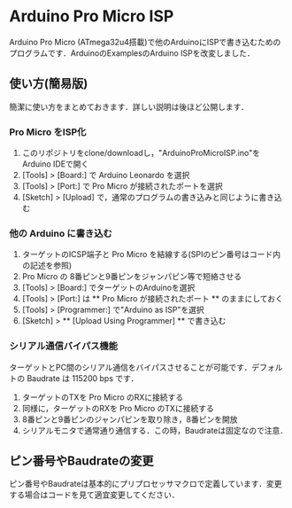 
# Arduino Pro Micro ISP

Arduino Pro Micro (ATmega32u4搭載)で他のArduinoにISPで書き込むためのプログラムです．ArduinoのExamplesのArduino ISPを改変しました．

## 使い方(簡易版)

簡潔に使い方をまとめておきます．詳しい説明は後ほど公開します．

### Pro Micro をISP化

1. このリポジトリをclone/downloadし，"ArduinoProMicroISP.ino"をArduino IDEで開く
1. [Tools] > [Board:] で Arduino Leonardo を選択
1. [Tools] > [Port:] で Pro Micro が接続されたポートを選択
1. [Sketch] > [Upload] で，通常のプログラムの書き込みと同じように書き込む

### 他の Arduino に書き込む

1. ターゲットのICSP端子と Pro Micro を結線する(SPIのピン番号はコード内の記述を参照)
1. Pro Micro の 8番ピンと9番ピンをジャンパピン等で短絡させる
1. [Tools] > [Board:] でターゲットのArduinoを選択
1. [Tools] > [Port:] は ** Pro Micro が接続されたポート ** のままにしておく
1. [Tools] > [Programmer:] で"Arduino as ISP"を選択
1. [Sketch] > ** [Upload Using Programmer] ** で書き込む

### シリアル通信バイパス機能

ターゲットとPC間のシリアル通信をバイパスさせることが可能です．デフォルトの Baudrate は 115200 bps です．

1. ターゲットのTXを Pro Micro のRXに接続する
1. 同様に，ターゲットのRXを Pro Micro のTXに接続する
1. 8番ピンと9番ピンのジャンパピンを取り除き，8番ピンを開放
1. シリアルモニタで通常通り通信する．この時，Baudrateは固定なので注意．


## ピン番号やBaudrateの変更

ピン番号やBaudrateは基本的にプリプロセッサマクロで定義しています．変更する場合はコードを見て適宜変更してください．